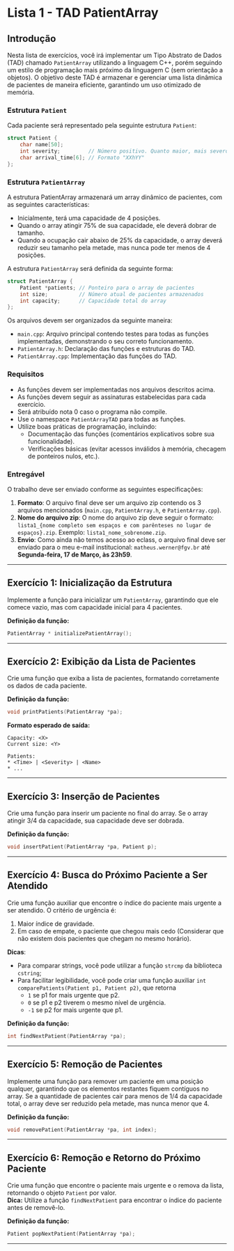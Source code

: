 # Lista 1 - TAD PatientArray

## Introdução

Nesta lista de exercícios, você irá implementar um Tipo Abstrato de Dados (TAD) chamado `PatientArray` utilizando a linguagem C++, porém seguindo um estilo de programação mais próximo da linguagem C (sem orientação a objetos). O objetivo deste TAD é armazenar e gerenciar uma lista dinâmica de pacientes de maneira eficiente, garantindo um uso otimizado de memória.

### Estrutura `Patient`

Cada paciente será representado pela seguinte estrutura `Patient`:

```cpp
struct Patient {
    char name[50];
    int severity;         // Número positivo. Quanto maior, mais severo.
    char arrival_time[6]; // Formato "XXhYY"
};
```

### Estrutura `PatientArray`

A estrutura PatientArray armazenará um array dinâmico de pacientes, com as seguintes características:
* Inicialmente, terá uma capacidade de 4 posições.
* Quando o array atingir 75% de sua capacidade, ele deverá dobrar de tamanho.
* Quando a ocupação cair abaixo de 25% da capacidade, o array deverá reduzir seu tamanho pela metade, mas nunca pode ter menos de 4 posições.

A estrutura `PatientArray` será definida da seguinte forma:

```cpp
struct PatientArray {
    Patient *patients; // Ponteiro para o array de pacientes
    int size;          // Número atual de pacientes armazenados
    int capacity;      // Capacidade total do array
};
```

Os arquivos devem ser organizados da seguinte maneira:
- `main.cpp`: Arquivo principal contendo testes para todas as funções implementadas, demonstrando o seu correto funcionamento.
- `PatientArray.h`: Declaração das funções e estruturas do TAD.
- `PatientArray.cpp`: Implementação das funções do TAD.

### Requisitos
* As funções devem ser implementadas nos arquivos descritos acima.
* As funções devem seguir as assinaturas estabelecidas para cada exercício.
* Será atribuído nota 0 caso o programa não compile.
* Use o namespace `PatientArrayTAD` para todas as funções.
* Utilize boas práticas de programação, incluindo:
    - Documentação das funções (comentários explicativos sobre sua funcionalidade).
    - Verificações básicas (evitar acessos inválidos à memória, checagem de ponteiros nulos, etc.).

### Entregável
O trabalho deve ser enviado conforme as seguintes especificações:
1. **Formato**: O arquivo final deve ser um arquivo zip contendo os 3 arquivos mencionados (`main.cpp`, `PatientArray.h`, e `PatientArray.cpp`).
2. **Nome do arquivo zip**: O nome do arquivo zip deve seguir o formato: `lista1_{nome completo sem espaços e com parênteses no lugar de espaços}.zip`. Exemplo: `lista1_nome_sobrenome.zip`.
3. **Envio**: Como ainda não temos acesso ao eclass, o arquivo final deve ser enviado para o meu e-mail institucional: `matheus.werner@fgv.br` até **Segunda-feira, 17 de Março, às 23h59**.

---

## Exercício 1: Inicialização da Estrutura

Implemente a função para inicializar um `PatientArray`, garantindo que ele comece vazio, mas com capacidade inicial para 4 pacientes.

**Definição da função:**
```cpp
PatientArray * initializePatientArray();
```

---

## Exercício 2: Exibição da Lista de Pacientes

Crie uma função que exiba a lista de pacientes, formatando corretamente os dados de cada paciente.

**Definição da função:**
```cpp
void printPatients(PatientArray *pa);
```

**Formato esperado de saída:**
```
Capacity: <X>
Current size: <Y>

Patients:
* <Time> | <Severity> | <Name>
* ...
```

---

## Exercício 3: Inserção de Pacientes

Crie uma função para inserir um paciente no final do array. Se o array atingir 3/4 da capacidade, sua capacidade deve ser dobrada.

**Definição da função:**
```cpp
void insertPatient(PatientArray *pa, Patient p);
```

---

## Exercício 4: Busca do Próximo Paciente a Ser Atendido

Crie uma função auxiliar que encontre o índice do paciente mais urgente a ser atendido. O critério de urgência é:
1. Maior índice de gravidade.
2. Em caso de empate, o paciente que chegou mais cedo (Considerar que não existem dois pacientes que chegam no mesmo horário).

**Dicas**:
* Para comparar strings, você pode utilizar a função `strcmp` da biblioteca `cstring`;
* Para facilitar legibilidade, você pode criar uma função auxiliar `int comparePatients(Patient p1, Patient p2)`, que retorna
  - `1` se p1 for mais urgente que p2.
  - `0` se p1 e p2 tiverem o mesmo nível de urgência.
  - `-1` se p2 for mais urgente que p1.

**Definição da função:**
```cpp
int findNextPatient(PatientArray *pa);
```

---

## Exercício 5: Remoção de Pacientes

Implemente uma função para remover um paciente em uma posição qualquer, garantindo que os elementos restantes fiquem contíguos no array. Se a quantidade de pacientes cair para menos de 1/4 da capacidade total, o array deve ser reduzido pela metade, mas nunca menor que 4.

**Definição da função:**
```cpp
void removePatient(PatientArray *pa, int index);
```

---

## Exercício 6: Remoção e Retorno do Próximo Paciente

Crie uma função que encontre o paciente mais urgente e o remova da lista, retornando o objeto `Patient` por valor.\
**Dica:** Utilize a função `findNextPatient` para encontrar o índice do paciente antes de removê-lo.

**Definição da função:**
```cpp
Patient popNextPatient(PatientArray *pa);
```

---

